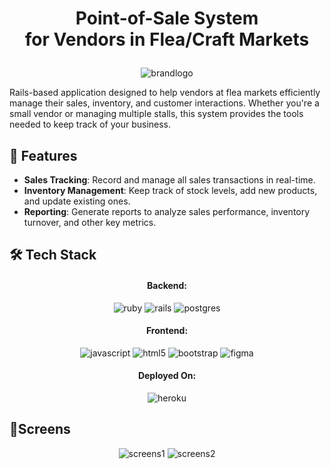 # <p align="center">Point-of-Sale System<br> for Vendors in Flea/Craft Markets</p>
<p align="center">
  <img src="https://res.cloudinary.com/djqladxhq/image/upload/v1725350710/Copy_of_lemonadestand_meta_1_likgky.png" alt="brandlogo" />
</p>
Rails-based application designed to help vendors at flea markets efficiently manage their sales, inventory, and customer interactions. 
Whether you're a small vendor or managing multiple stalls, this system provides the tools needed to keep track of your business.

## 🧐 Features    
- **Sales Tracking**: Record and manage all sales transactions in real-time.
- **Inventory Management**: Keep track of stock levels, add new products, and update existing ones.
- **Reporting**: Generate reports to analyze sales performance, inventory turnover, and other key metrics.

## 🛠️ Tech Stack

<h4 align="center">Backend:</h4>

<p align="center">
  <img src="https://img.shields.io/badge/ruby-%23CC342D.svg?style=for-the-badge&logo=ruby&logoColor=white" alt="ruby" />
  <img src="https://img.shields.io/badge/rails-%23CC0000.svg?style=for-the-badge&logo=ruby-on-rails&logoColor=white" alt="rails" />
  <img src="https://img.shields.io/badge/postgres-%23316192.svg?style=for-the-badge&logo=postgresql&logoColor=white" alt="postgres" />
</p>

<h4 align="center">Frontend:</h4>

<p align="center">
  <img src="https://img.shields.io/badge/JavaScript-323330?style=for-the-badge&logo=javascript&logoColor=F7DF1E" alt="javascript" />
  <img src="https://img.shields.io/badge/HTML5-E34F26?style=for-the-badge&logo=html5&logoColor=white" alt="html5" />
  <img src="https://img.shields.io/badge/bootstrap-%23563D7C.svg?style=for-the-badge&logo=bootstrap&logoColor=white" alt="bootstrap" />
  <img src="https://img.shields.io/badge/figma-%23F24E1E.svg?style=for-the-badge&logo=figma&logoColor=white" alt="figma" />
</p>

<h4 align="center">Deployed On:</h4>

<p align="center">
  <img src="https://img.shields.io/badge/heroku-%23430098.svg?style=for-the-badge&logo=heroku&logoColor=white" alt="heroku" />
</p>

## 📱Screens 
<p align="center">
  <img src="https://res.cloudinary.com/djqladxhq/image/upload/v1725349055/1_ifggr1.png" alt="screens1" />
  <img src="https://res.cloudinary.com/djqladxhq/image/upload/v1725349065/2_xftanh.png" alt="screens2" />
</p>
